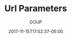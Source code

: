 ---
date: 2017-11-15T17:52:37-05:00
title: "Url Parameters"
seo_title: "Url Parameters | PHP | GOUP"
subheader:
     greeting: PHP - Programming Language
     description: This course covers the basics of programming in PHP. Work your way through the videos/articles and I'll teach you everything you need to know to start your programming journey!
description: This tutorial covers url parameters in PHP.
author: GOUP
image: url-parameters.png
video: afhePzFcwdE
url: /web-development/php/url-parameters/
weight: 13
---